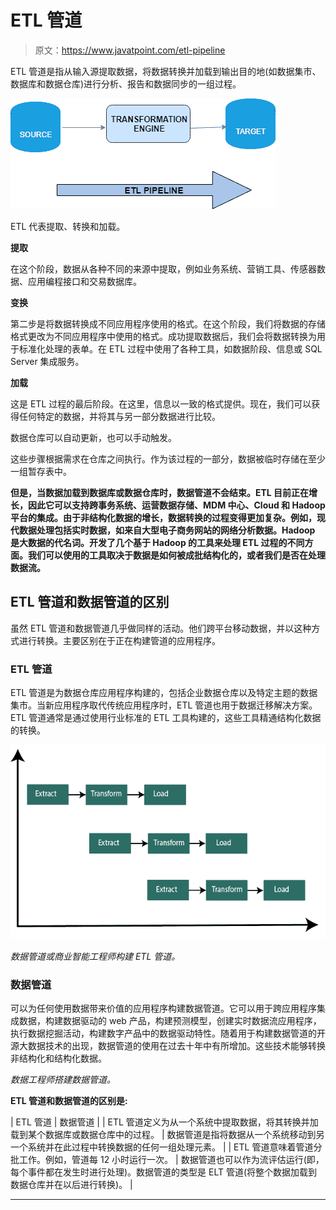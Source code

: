 # ETL 管道

> 原文：<https://www.javatpoint.com/etl-pipeline>

ETL 管道是指从输入源提取数据，将数据转换并加载到输出目的地(如数据集市、数据库和数据仓库)进行分析、报告和数据同步的一组过程。

![ETL Pipeline](img/cfc1ba4f9dced5dd547ce71328b92c8a.png)

ETL 代表提取、转换和加载。

**提取**

在这个阶段，数据从各种不同的来源中提取，例如业务系统、营销工具、传感器数据、应用编程接口和交易数据库。

**变换**

第二步是将数据转换成不同应用程序使用的格式。在这个阶段，我们将数据的存储格式更改为不同应用程序中使用的格式。成功提取数据后，我们会将数据转换为用于标准化处理的表单。在 ETL 过程中使用了各种工具，如数据阶段、信息或 SQL Server 集成服务。

**加载**

这是 ETL 过程的最后阶段。在这里，信息以一致的格式提供。现在，我们可以获得任何特定的数据，并将其与另一部分数据进行比较。

数据仓库可以自动更新，也可以手动触发。

这些步骤根据需求在仓库之间执行。作为该过程的一部分，数据被临时存储在至少一组暂存表中。

**但是，当数据加载到数据库或数据仓库时，数据管道不会结束。ETL 目前正在增长，因此它可以支持跨事务系统、运营数据存储、MDM 中心、Cloud 和 Hadoop 平台的集成。由于非结构化数据的增长，数据转换的过程变得更加复杂。例如，现代数据处理包括实时数据，如来自大型电子商务网站的网络分析数据。Hadoop 是大数据的代名词。开发了几个基于 Hadoop 的工具来处理 ETL 过程的不同方面。我们可以使用的工具取决于数据是如何被成批结构化的，或者我们是否在处理数据流。**

## ETL 管道和数据管道的区别

虽然 ETL 管道和数据管道几乎做同样的活动。他们跨平台移动数据，并以这种方式进行转换。主要区别在于正在构建管道的应用程序。

### ETL 管道

ETL 管道是为数据仓库应用程序构建的，包括企业数据仓库以及特定主题的数据集市。当新应用程序取代传统应用程序时，ETL 管道也用于数据迁移解决方案。ETL 管道通常是通过使用行业标准的 ETL 工具构建的，这些工具精通结构化数据的转换。

![ETL Pipeline](img/ad0796865c65f69b25212f4e701f899b.png)

*数据管道或商业智能工程师构建 ETL 管道。*

### 数据管道

可以为任何使用数据带来价值的应用程序构建数据管道。它可以用于跨应用程序集成数据，构建数据驱动的 web 产品，构建预测模型，创建实时数据流应用程序，执行数据挖掘活动，构建数字产品中的数据驱动特性。随着用于构建数据管道的开源大数据技术的出现，数据管道的使用在过去十年中有所增加。这些技术能够转换非结构化和结构化数据。

*数据工程师搭建数据管道。*

**ETL 管道和数据管道的区别是:**

| ETL 管道 | 数据管道 |
| ETL 管道定义为从一个系统中提取数据，将其转换并加载到某个数据库或数据仓库中的过程。 | 数据管道是指将数据从一个系统移动到另一个系统并在此过程中转换数据的任何一组处理元素。 |
| ETL 管道意味着管道分批工作。例如，管道每 12 小时运行一次。 | 数据管道也可以作为流评估运行(即，每个事件都在发生时进行处理)。数据管道的类型是 ELT 管道(将整个数据加载到数据仓库并在以后进行转换)。 |

* * *